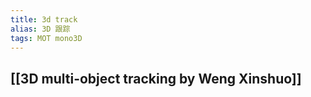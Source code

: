 ```yaml
---
title: 3d track
alias: 3D 跟踪
tags: MOT mono3D
---
```

## [[3D multi-object tracking by Weng Xinshuo]]
##